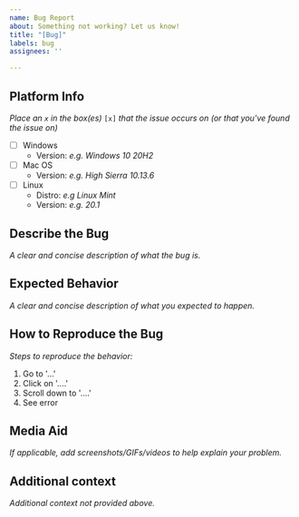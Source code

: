 ```yaml
---
name: Bug Report
about: Something not working? Let us know!
title: "[Bug]"
labels: bug
assignees: ''

---
```


## Platform Info
_Place an `x` in the box(es)_ `[x]` _that the issue occurs on (or that you've found the issue on)_
- [ ] Windows
  - Version: _e.g. Windows 10 20H2_
- [ ] Mac OS
  - Version: _e.g. High Sierra 10.13.6_
- [ ] Linux
  - Distro: _e.g Linux Mint_
  - Version: _e.g. 20.1_


## Describe the Bug
_A clear and concise description of what the bug is._


## Expected Behavior
_A clear and concise description of what you expected to happen._


## How to Reproduce the Bug
_Steps to reproduce the behavior:_
1. Go to '...'
2. Click on '....'
3. Scroll down to '....'
4. See error


## Media Aid
_If applicable, add screenshots/GIFs/videos to help explain your problem._


## Additional context
_Additional context not provided above._

